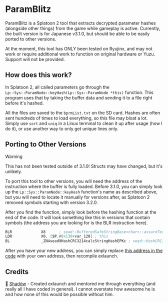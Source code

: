 # ParamBlitz
ParamBlitz is a Splatoon 2 tool that extracts decrypted parameter hashes (alongside other things) from the game while gameplay is active. Currently, the built version is for Japanese v3.1.0, but should be able to be easily ported to other versions.

At the moment, this tool has ONLY been tested on Ryujinx, and may not work or require additional work to function on original hardware or Yuzu. Support will not be provided.

## How does this work?
In Splatoon 2, all called parameters go through the `Lp::Sys::ParamNode::keyHash(Lp::Sys::ParamNode *this)` function. This program uses that by taking the buffer data and sending it to a file right before it's hashed.

All the files are saved to the `bprmList.txt` on the SD card. Hashes are often sent hundreds of times to load everything, so this file may bloat a lot. Simply use `sort` and `uniq` in a Linux terminal to clean it up after usage (how I do it), or use another way to only get unique lines only.

## Porting to Other Versions
> [!WARNING]  
> This has not been tested outside of 3.1.0! Structs may have changed, but it's unlikely.

To port this tool to other versions, you will need the address of the instruction where the buffer is fully loaded. Before 3.1.0, you can simply look up the `Lp::Sys::ParamNode::keyHash` function's name as described above, but you will need to locate it manually for versions after, as Splatoon 2 removed symbols starting with version 3.2.0.

After you find the function, simply look before the hashing function at the end of the code. It will look something like this in versions that contain symbols (the address you are looking for is the BLR instruction here).
```asm
BLR             X8      ; sead::BufferedSafeStringBase<char>::assureTerminationImpl_(void)
LDR             X0, [SP,#0x130+var_120] ; this
BL              _ZN4sead9HashCRC3214calcStringHashEPKc ; sead::HashCRC32::calcStringHash(char const*)
``` 

After you have your new address, you can simply replace [this address in the code](https://github.com/ashbinary/ParamBlitz/blob/main/source/program/main.cpp#L99) with your own address, then recompile exlaunch.

## Credits
💖 [Shadów](https://x.com/shadowninja108) - Created exlaunch and mentored me through everything (and really all I have coded in general). I cannot overstate how awesome he is and how none of this would be possible without him.
